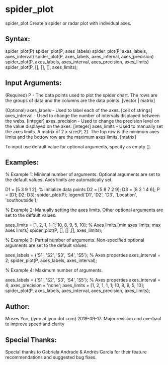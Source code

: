 # spider_plot
spider_plot Create a spider or radar plot with individual axes.

## Syntax:
  spider_plot(P)
  spider_plot(P, axes_labels)
  spider_plot(P, axes_labels, axes_interval)
  spider_plot(P, axes_labels, axes_interval, axes_precision)
  spider_plot(P, axes_labels, axes_interval, axes_precision, axes_limits)
  spider_plot(P, [], [], [], axes_limits);

## Input Arguments:
  (Required)
  P              - The data points used to plot the spider chart. The
                   rows are the groups of data and the columns are the
                   data points. [vector | matrix]

  (Optional)
  axes_labels    - Used to label each of the axes. [cell of strings]
  axes_interval  - Used to change the number of intervals displayed
                   between the webs. [integer]
  axes_precision - Used to change the precision level on the value
                   displayed on the axes. [integer]
  axes_limits    - Used to manually set the axes limits. A matrix of
                   2 x size(P, 2). The top row is the minimum axes limits
                   and the bottow row are the maximum axes limits. [matrix]

  To input use default value for optional arguments, specify as empty [].
  
## Examples:
  % Example 1: Minimal number of arguments. Optional arguments are set to
               the default values. Axes limits are automatically set.

  D1 = [5 3 9 1 2];   % Initialize data points
  D2 = [5 8 7 2 9];
  D3 = [8 2 1 4 6];
  P =  [D1; D2; D3];
  spider_plot(P);
  legend('D1', 'D2', 'D3', 'Location', 'southoutside');

  % Example 2: Manually setting the axes limits. Other optional arguments
               are set to the default values.

  axes_limits = [1, 2, 1, 1, 1; 10, 8, 9, 5, 10]; % Axes limits [min axes limits; max axes limits]
  spider_plot(P, [], [] ,[], axes_limits);

  % Example 3: Partial number of arguments. Non-specified optional
               arguments are set to the default values.

  axes_labels = {'S1', 'S2', 'S3', 'S4', 'S5'}; % Axes properties
  axes_interval = 2;
  spider_plot(P, axes_labels, axes_interval);

  % Example 4: Maximum number of arguments.

  axes_labels = {'S1', 'S2', 'S3', 'S4', 'S5'}; % Axes properties
  axes_interval = 4;
  axes_precision = 'none';
  axes_limits = [1, 2, 1, 1, 1; 10, 8, 9, 5, 10]; 
  spider_plot(P, axes_labels, axes_interval, axes_precision, axes_limits);

## Author:
  Moses Yoo, (jyoo at jyoo dot com)
  2019-09-17: Major revision and overhaul to improve speed and clarity

## Special Thanks:
  Special thanks to Gabriela Andrade & Andrés Garcia for their
  feature recommendations and suggested bug fixes.
